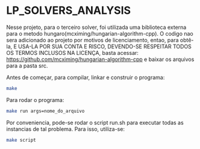 # LP_SOLVERS_ANALYSIS

Nesse projeto, para o terceiro solver, foi utilizada uma biblioteca externa para o metodo hungaro(mcximing/hungarian-algorithm-cpp). O codigo nao sera adicionado ao projeto por motivos de licenciamento, entao, para obtê-la, E USA-LA POR SUA CONTA E RISCO, DEVENDO-SE RESPEITAR TODOS OS TERMOS INCLUSOS NA LICENÇA, basta acessar: https://github.com/mcximing/hungarian-algorithm-cpp e baixar os arquivos para a pasta src.


Antes de começar, para compilar, linkar e construir o programa:


```sh
make
```


Para rodar o programa:

```sh
make run args=nome_do_arquivo
```

Por conveniencia, pode-se rodar o script run.sh para executar todas as instancias de tal problema. Para isso, utiliza-se:

```sh
make script
```
